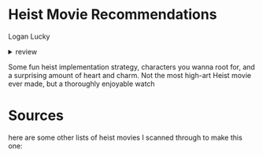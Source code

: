 # Heist Movie Recommendations



Logan Lucky 
<details>
  <summary>review</summary>
  Despite the questionable accents and opportunity to slip into tropes about rednecks (which were mostly avoided), it ended up being a fun ride.
</details>

Some fun heist implementation strategy, characters you wanna root for, and a surprising amount of heart and charm. Not the most high-art Heist movie ever made, but a thoroughly enjoyable watch

# Sources
here are some other lists of heist movies I scanned through to make this one:
